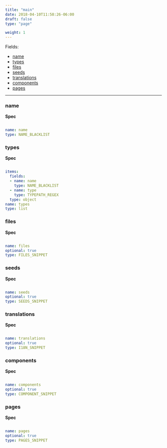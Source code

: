 ```yaml
---
title: "main"
date: 2018-04-10T11:58:26-06:00
draft: false
type: "page"

weight: 1
---
```


Fields:

- [name](#name)
- [types](#types)
- [files](#files)
- [seeds](#seeds)
- [translations](#translations)
- [components](#components)
- [pages](#pages)

---

### name

__Spec__

```yaml

name: name
type: NAME_BLACKLIST

```

### types

__Spec__

```yaml

items:
  fields:
  - name: name
    type: NAME_BLACKLIST
  - name: type
    type: TYPEPATH_REGEX
  type: object
name: types
type: list

```

### files

__Spec__

```yaml

name: files
optional: true
type: FILES_SNIPPET

```

### seeds

__Spec__

```yaml

name: seeds
optional: true
type: SEEDS_SNIPPET

```

### translations

__Spec__

```yaml

name: translations
optional: true
type: I18N_SNIPPET

```

### components

__Spec__

```yaml

name: components
optional: true
type: COMPONENT_SNIPPET

```

### pages

__Spec__

```yaml

name: pages
optional: true
type: PAGES_SNIPPET

```

